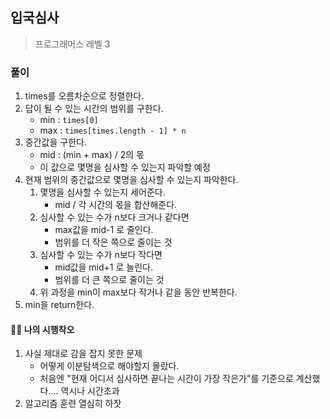 ## 입국심사

> 프로그래머스 레벨 3

### 풀이

1. times를 오름차순으로 정렬한다.
2. 답이 될 수 있는 시간의 범위를 구한다.
   - min : `times[0]`
   - max : `times[times.length - 1] * n`
3. 중간값을 구한다.
   - mid : (min + max) / 2의 몫
   - 이 값으로 몇명을 심사할 수 있는지 파악할 예정
4. 현재 범위의 중간값으로 몇명을 심사할 수 있는지 파악한다.
   1. 몇명을 심사할 수 있는지 세어준다.
      - mid / 각 시간의 몫을 합산해준다.
   2. 심사할 수 있는 수가 n보다 크거나 같다면
      - max값을 mid-1 로 줄인다.
      - 범위를 더 작은 쪽으로 줄이는 것
   3. 심사할 수 있는 수가 n보다 작다면
      - mid값을 mid+1 로 늘린다.
      - 범위를 더 큰 쪽으로 줄이는 것
   4. 위 과정을 min이 max보다 작거나 같을 동안 반복한다.
5. min을 return한다.

#### 🤦‍♀️ 나의 시행착오

1. 사실 제대로 감을 잡지 못한 문제
   - 어떻게 이분탐색으로 해야할지 몰랐다.
   - 처음엔 "현재 어디서 심사하면 끝나는 시간이 가장 작은가"를 기준으로 계산했다.... 역시나 시간초과
2. 알고리즘 훈련 열심히 하잣
